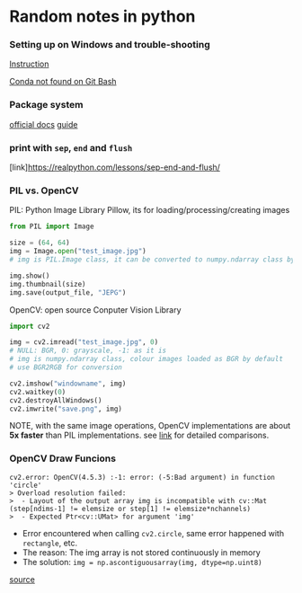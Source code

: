 # Random notes in python

### Setting up on Windows and trouble-shooting
[Instruction](https://www.neonscience.org/resources/learning-hub/tutorials/setup-git-bash-python)

[Conda not found on Git Bash](https://stackoverflow.com/questions/54501167/anaconda-and-git-bash-in-windows-conda-command-not-found)

### Package system
[official docs](https://packaging.python.org/en/latest/guides/distributing-packages-using-setuptools/)
[guide](https://docs.python-guide.org/writing/structure/)

### print with `sep`, `end` and `flush`
[link]https://realpython.com/lessons/sep-end-and-flush/

### PIL vs. OpenCV

PIL: Python Image Library Pillow, its for loading/processing/creating images
```python
from PIL import Image

size = (64, 64)
img = Image.open("test_image.jpg")
# img is PIL.Image class, it can be converted to numpy.ndarray class by np.array(img)

img.show()
img.thumbnail(size)
img.save(output_file, "JEPG")
```

OpenCV: open source Conputer Vision Library
```python
import cv2

img = cv2.imread("test_image.jpg", 0)
# NULL: BGR, 0: grayscale, -1: as it is
# img is numpy.ndarray class, colour images loaded as BGR by default
# use BGR2RGB for conversion

cv2.imshow("windowname", img)
cv2.waitkey(0)
cv2.destroyAllWindows()
cv2.imwrite("save.png", img)
```

NOTE, with the same image operations, OpenCV implementations are about **5x faster** than PIL implementations. see [link](https://www.kaggle.com/code/vfdev5/pil-vs-opencv/notebook) for detailed comparisons.

### OpenCV Draw Funcions
```
cv2.error: OpenCV(4.5.3) :-1: error: (-5:Bad argument) in function 'circle'
> Overload resolution failed:
>  - Layout of the output array img is incompatible with cv::Mat (step[ndims-1] != elemsize or step[1] != elemsize*nchannels)
>  - Expected Ptr<cv::UMat> for argument 'img'
```
- Error encountered when calling `cv2.circle`, same error happened with `rectangle`, etc.
- The reason: The img array is not stored continuously in memory
- The solution: `img = np.ascontiguousarray(img, dtype=np.uint8)`

[source](https://blog.actorsfit.com/a?ID=01250-431ce4e1-5ba4-43e8-b41c-45a150d71223)
